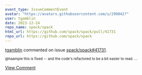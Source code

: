 ```yaml
---
event_type: IssueCommentEvent
avatar: "https://avatars.githubusercontent.com/u/299842?"
user: tgamblin
date: 2023-12-24
repo_name: spack/spack
html_url: https://github.com/spack/spack/pull/41731
repo_url: https://github.com/spack/spack
---
```


<a href='https://github.com/tgamblin' target='_blank'>tgamblin</a> commented on issue <a href='https://github.com/spack/spack/pull/41731' target='_blank'>spack/spack#41731</a>.

<small>@haampie this is fixed -- and the code's refactored to be a bit easier to read....</small>

<a href='https://github.com/spack/spack/pull/41731' target='_blank'>View Comment</a>